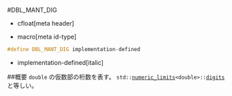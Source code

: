 #DBL_MANT_DIG
* cfloat[meta header]

* macro[meta id-type]
```cpp
#define DBL_MANT_DIG implementation-defined
```
* implementation-defined[italic]

##概要
`double` の仮数部の桁数を表す。
`std::`[`numeric_limits`](/reference/limits/numeric_limits.md)`<double>::`[`digits`](/reference/limits/numeric_limits/digits.md) と等しい。
